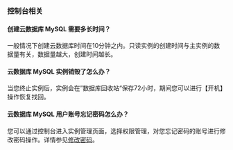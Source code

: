 ### 控制台相关

#### 创建云数据库 MySQL 需要多长时间？

一般情况下创建云数据库时间在10分钟之内。只读实例的创建时间与主实例的数据量有关，数据量越大，创建时间越长。

#### 云数据库 MySQL 实例销毁了怎么办？

当您终止实例后，实例会在”数据库回收站“保存72小时，期间您可以进行【开机】操作恢复找回。

#### 云数据库 MySQL 用户账号忘记密码怎么办？

您可以通过控制台进入实例管理页面，选择权限管理，对您忘记密码的账号进行修改密码操作。详情参见[修改密码](http://wiki-private.capitalonline.net:8090/pages/viewpage.action?pageId=75827179)。
